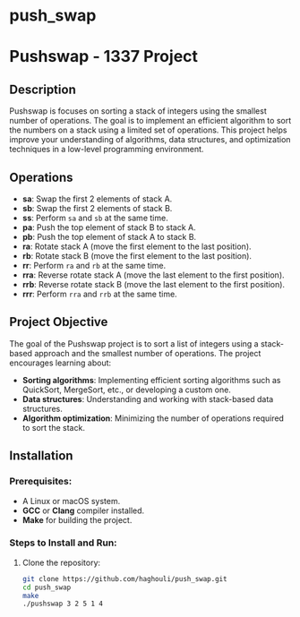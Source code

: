 # push_swap

# Pushswap - 1337 Project

## Description
Pushswap is focuses on sorting a stack of integers using the smallest number of operations. The goal is to implement an efficient algorithm to sort the numbers on a stack using a limited set of operations. This project helps improve your understanding of algorithms, data structures, and optimization techniques in a low-level programming environment.

## Operations
- **sa**: Swap the first 2 elements of stack A.
- **sb**: Swap the first 2 elements of stack B.
- **ss**: Perform `sa` and `sb` at the same time.
- **pa**: Push the top element of stack B to stack A.
- **pb**: Push the top element of stack A to stack B.
- **ra**: Rotate stack A (move the first element to the last position).
- **rb**: Rotate stack B (move the first element to the last position).
- **rr**: Perform `ra` and `rb` at the same time.
- **rra**: Reverse rotate stack A (move the last element to the first position).
- **rrb**: Reverse rotate stack B (move the last element to the first position).
- **rrr**: Perform `rra` and `rrb` at the same time.

## Project Objective
The goal of the Pushswap project is to sort a list of integers using a stack-based approach and the smallest number of operations. The project encourages learning about:
- **Sorting algorithms**: Implementing efficient sorting algorithms such as QuickSort, MergeSort, etc., or developing a custom one.
- **Data structures**: Understanding and working with stack-based data structures.
- **Algorithm optimization**: Minimizing the number of operations required to sort the stack.

## Installation

### Prerequisites:
- A Linux or macOS system.
- **GCC** or **Clang** compiler installed.
- **Make** for building the project.

### Steps to Install and Run:
1. Clone the repository:
   ```bash
   git clone https://github.com/haghouli/push_swap.git
   cd push_swap
   make
   ./pushswap 3 2 5 1 4
